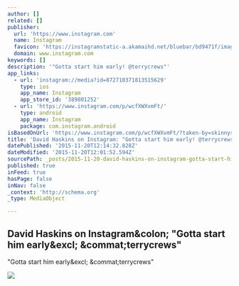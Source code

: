 ```yaml
---
author: []
related: []
publisher:
  url: 'https://www.instagram.com'
  name: Instagram
  favicon: 'https://instagramstatic-a.akamaihd.net/bluebar/bd9471f/images/ico/favicon.ico'
  domain: www.instagram.com
keywords: []
description: '"Gotta start him early! @terrycrews"'
app_links:
  - url: 'instagram://media?id=872710371813515629'
    type: ios
    app_name: Instagram
    app_store_id: '389801252'
  - url: 'https://www.instagram.com/p/wcfXWXvmFt/'
    type: android
    app_name: Instagram
    package: com.instagram.android
isBasedOnUrl: 'https://www.instagram.com/p/wcfXWXvmFt/?taken-by=skinnysc'
title: 'David Haskins on Instagram: "Gotta start him early! @terrycrews"'
datePublished: '2015-11-20T12:14:32.828Z'
dateModified: '2015-11-20T12:01:52.594Z'
sourcePath: _posts/2015-11-20-david-haskins-on-instagram-gotta-start-him-early-terrycr.md
published: true
inFeed: true
hasPage: false
inNav: false
_context: 'http://schema.org'
_type: MediaObject

---
```

<article style=""><h1>David Haskins on Instagram&amp;colon; "Gotta start him early&amp;excl; &amp;commat;terrycrews"</h1><p>"Gotta start him early&amp;excl; &amp;commat;terrycrews"</p><img src="https://scontent.cdninstagram.com/hphotos-xpf1/t51.2885-15/e15/10818106_1582809105289628_571154050_n.jpg" /></article>